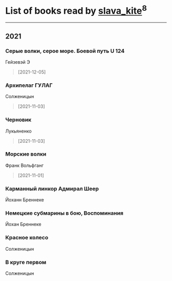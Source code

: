 # List of books read by [slava_kite](http://vk.com/id134671934)<sup>8</sup>
---

## 2021

### Серые волки, серое море. Боевой путь U 124
Гейзевэй Э
> [2021-12-05] 


### Архипелаг ГУЛАГ
Солженицын
> [2021-11-03] 


### Черновик
Лукьяненко
> [2021-11-03] 


### Морские волки
Франк Вольфганг
> [2021-11-01] 


### Карманный линкор Адмирал Шеер
Йоханн Бреннеке


### Немецкие субмарины в бою, Воспоминания
Йохан Бреннеке


### Красное колесо
Солженицын


### В круге первом
Солженицын



